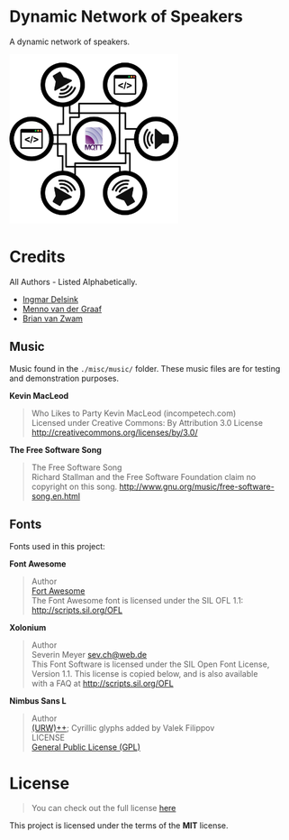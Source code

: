 # Dynamic Network of Speakers

A dynamic network of speakers.

<img src="./misc/logo/dynamic_network_of_speakers.png" alt="DNS" width="300">

# Credits

All Authors - Listed Alphabetically.

- [Ingmar Delsink](https://github.com/MrCrazyID)
- [Menno van der Graaf](https://github.com/Mercotui)
- [Brian van Zwam](https://github.com/Gerwie)

## Music

Music found in the `./misc/music/` folder. These music files are for testing and demonstration purposes.

**Kevin MacLeod**

> Who Likes to Party Kevin MacLeod (incompetech.com)  
> Licensed under Creative Commons: By Attribution 3.0 License  
> <http://creativecommons.org/licenses/by/3.0/>

**The Free Software Song**

> The Free Software Song  
> Richard Stallman and the Free Software Foundation claim no copyright on this song.
> <http://www.gnu.org/music/free-software-song.en.html>

## Fonts
Fonts used in this project:

**Font Awesome**  

> Author  
> [Fort Awesome](https://fortawesome.github.io/Font-Awesome/)  
> The Font Awesome font is licensed under the SIL OFL 1.1:  
> http://scripts.sil.org/OFL  

**Xolonium**

> Author  
> Severin Meyer <sev.ch@web.de>  
> This Font Software is licensed under the SIL Open Font License,  
>  Version 1.1. This license is copied below, and is also available  
> with a FAQ at <http://scripts.sil.org/OFL>


**Nimbus Sans L**

> Author  
> [(URW)++](https://www.urwpp.de); Cyrillic glyphs added by Valek Filippov  
> LICENSE  
> [General Public License (GPL)](http://www.fsf.org/licenses/gpl.html)

# License

> You can check out the full license [here](./LICENSE)

This project is licensed under the terms of the **MIT** license.
